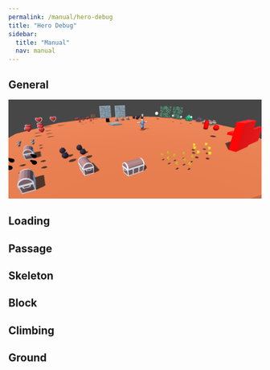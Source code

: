 ```yaml
---
permalink: /manual/hero-debug
title: "Hero Debug"
sidebar:
  title: "Manual"
  nav: manual
---
```


## General

<p align="center">
  <img src="/assets/images/hero/heroDebug.png" />
</p>


## Loading

## Passage

## Skeleton

## Block

## Climbing

## Ground